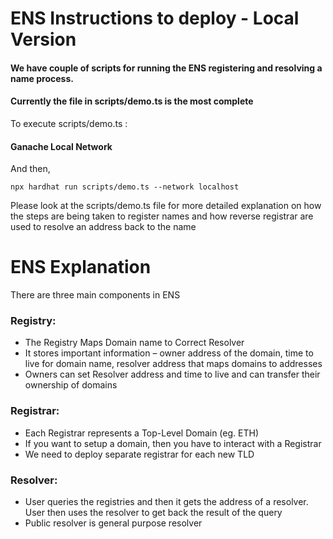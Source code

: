 # ENS Instructions to deploy - Local Version

#### We have couple of scripts for running the ENS registering and resolving a name process.

#### Currently the file in scripts/demo.ts is the most complete

To execute scripts/demo.ts :

#### Ganache Local Network

And then,

`npx hardhat run scripts/demo.ts --network localhost`

Please look at the scripts/demo.ts file for more detailed explanation on how the steps are being taken to register names and how reverse registrar are used to resolve an address back to the name

# ENS Explanation

There are three main components in ENS

### Registry:

- The Registry Maps Domain name to Correct Resolver​
- It stores important information – owner address of the domain, time to live for domain name, resolver address that maps domains to addresses​
- Owners can set Resolver address and time to live and can transfer their ownership of domains​

### Registrar:

- Each Registrar represents a Top-Level Domain (eg. ETH)​
- If you want to setup a domain, then you have to interact with a Registrar​
- We need to deploy separate registrar for each new TLD​

### Resolver:

- User queries the registries and then it gets the address of a resolver. User then uses the resolver to get back the result of the query​
- Public resolver is general purpose resolver​
  ​
